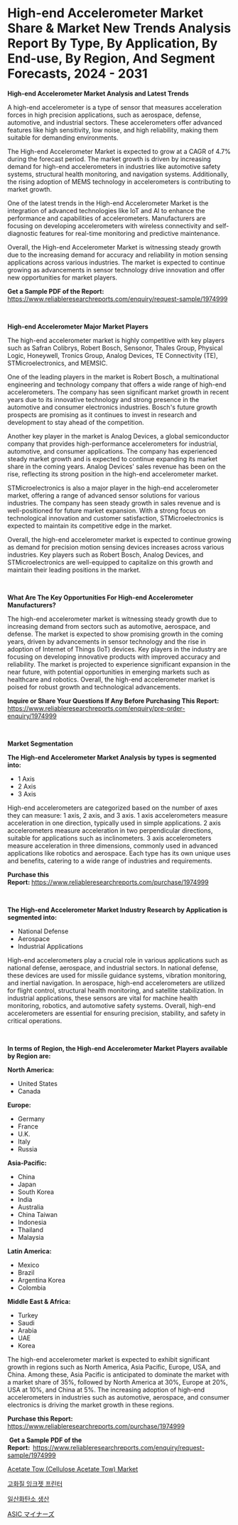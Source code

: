 <p><h1>High-end Accelerometer Market Share & Market New Trends Analysis Report By Type, By Application, By End-use, By Region, And Segment Forecasts, 2024 - 2031</h1></p><p><strong>High-end Accelerometer Market Analysis and Latest Trends</strong></p>
<p><p>A high-end accelerometer is a type of sensor that measures acceleration forces in high precision applications, such as aerospace, defense, automotive, and industrial sectors. These accelerometers offer advanced features like high sensitivity, low noise, and high reliability, making them suitable for demanding environments.</p><p>The High-end Accelerometer Market is expected to grow at a CAGR of 4.7% during the forecast period. The market growth is driven by increasing demand for high-end accelerometers in industries like automotive safety systems, structural health monitoring, and navigation systems. Additionally, the rising adoption of MEMS technology in accelerometers is contributing to market growth.</p><p>One of the latest trends in the High-end Accelerometer Market is the integration of advanced technologies like IoT and AI to enhance the performance and capabilities of accelerometers. Manufacturers are focusing on developing accelerometers with wireless connectivity and self-diagnostic features for real-time monitoring and predictive maintenance.</p><p>Overall, the High-end Accelerometer Market is witnessing steady growth due to the increasing demand for accuracy and reliability in motion sensing applications across various industries. The market is expected to continue growing as advancements in sensor technology drive innovation and offer new opportunities for market players.</p></p>
<p><strong>Get a Sample PDF of the Report:&nbsp;</strong> <a href="https://www.reliableresearchreports.com/enquiry/request-sample/1974999">https://www.reliableresearchreports.com/enquiry/request-sample/1974999</a></p>
<p>&nbsp;</p>
<p><strong>High-end Accelerometer Major Market Players</strong></p>
<p><p>The high-end accelerometer market is highly competitive with key players such as Safran Colibrys, Robert Bosch, Sensonor, Thales Group, Physical Logic, Honeywell, Tronics Group, Analog Devices, TE Connectivity (TE), STMicroelectronics, and MEMSIC. </p><p>One of the leading players in the market is Robert Bosch, a multinational engineering and technology company that offers a wide range of high-end accelerometers. The company has seen significant market growth in recent years due to its innovative technology and strong presence in the automotive and consumer electronics industries. Bosch's future growth prospects are promising as it continues to invest in research and development to stay ahead of the competition.</p><p>Another key player in the market is Analog Devices, a global semiconductor company that provides high-performance accelerometers for industrial, automotive, and consumer applications. The company has experienced steady market growth and is expected to continue expanding its market share in the coming years. Analog Devices' sales revenue has been on the rise, reflecting its strong position in the high-end accelerometer market.</p><p>STMicroelectronics is also a major player in the high-end accelerometer market, offering a range of advanced sensor solutions for various industries. The company has seen steady growth in sales revenue and is well-positioned for future market expansion. With a strong focus on technological innovation and customer satisfaction, STMicroelectronics is expected to maintain its competitive edge in the market.</p><p>Overall, the high-end accelerometer market is expected to continue growing as demand for precision motion sensing devices increases across various industries. Key players such as Robert Bosch, Analog Devices, and STMicroelectronics are well-equipped to capitalize on this growth and maintain their leading positions in the market.</p></p>
<p>&nbsp;</p>
<p><strong>What Are The Key Opportunities For High-end Accelerometer Manufacturers?</strong></p>
<p><p>The high-end accelerometer market is witnessing steady growth due to increasing demand from sectors such as automotive, aerospace, and defense. The market is expected to show promising growth in the coming years, driven by advancements in sensor technology and the rise in adoption of Internet of Things (IoT) devices. Key players in the industry are focusing on developing innovative products with improved accuracy and reliability. The market is projected to experience significant expansion in the near future, with potential opportunities in emerging markets such as healthcare and robotics. Overall, the high-end accelerometer market is poised for robust growth and technological advancements.</p></p>
<p><strong>Inquire or Share Your Questions If Any Before Purchasing This Report:</strong> <a href="https://www.reliableresearchreports.com/enquiry/pre-order-enquiry/1974999">https://www.reliableresearchreports.com/enquiry/pre-order-enquiry/1974999</a></p>
<p>&nbsp;</p>
<p><strong>Market Segmentation</strong></p>
<p><strong>The High-end Accelerometer Market Analysis by types is segmented into:</strong></p>
<p><ul><li>1 Axis</li><li>2 Axis</li><li>3 Axis</li></ul></p>
<p><p>High-end accelerometers are categorized based on the number of axes they can measure: 1 axis, 2 axis, and 3 axis. 1 axis accelerometers measure acceleration in one direction, typically used in simple applications. 2 axis accelerometers measure acceleration in two perpendicular directions, suitable for applications such as inclinometers. 3 axis accelerometers measure acceleration in three dimensions, commonly used in advanced applications like robotics and aerospace. Each type has its own unique uses and benefits, catering to a wide range of industries and requirements.</p></p>
<p><strong>Purchase this Report:&nbsp;</strong><a href="https://www.reliableresearchreports.com/purchase/1974999">https://www.reliableresearchreports.com/purchase/1974999</a></p>
<p>&nbsp;</p>
<p><strong>The High-end Accelerometer Market Industry Research by Application is segmented into:</strong></p>
<p><ul><li>National Defense</li><li>Aerospace</li><li>Industrial Applications</li></ul></p>
<p><p>High-end accelerometers play a crucial role in various applications such as national defense, aerospace, and industrial sectors. In national defense, these devices are used for missile guidance systems, vibration monitoring, and inertial navigation. In aerospace, high-end accelerometers are utilized for flight control, structural health monitoring, and satellite stabilization. In industrial applications, these sensors are vital for machine health monitoring, robotics, and automotive safety systems. Overall, high-end accelerometers are essential for ensuring precision, stability, and safety in critical operations.</p></p>
<p>&nbsp;</p>
<p><strong>In terms of Region, the High-end Accelerometer Market Players available by Region are:</strong></p>
<p>
    <p> <strong> North America: </strong>
        <ul>
            <li>United States</li>
            <li>Canada</li>
        </ul>
        </p> 
    <p> <strong> Europe: </strong>
        <ul>
            <li>Germany</li>
            <li>France</li>
            <li>U.K.</li>
            <li>Italy</li>
            <li>Russia</li>
        </ul>
        </p> 
    <p> <strong> Asia-Pacific: </strong>
        <ul>
            <li>China</li>
            <li>Japan</li>
            <li>South Korea</li>
            <li>India</li>
            <li>Australia</li>
            <li>China Taiwan</li>
            <li>Indonesia</li>
            <li>Thailand</li>
            <li>Malaysia</li>
        </ul>
        </p> 
    <p> <strong> Latin America: </strong>
        <ul>
            <li>Mexico</li>
            <li>Brazil</li>
            <li>Argentina Korea</li>
            <li>Colombia</li>
        </ul>
        </p> 
    <p> <strong> Middle East & Africa: </strong>
        <ul>
            <li>Turkey</li>
            <li>Saudi</li>
            <li>Arabia</li>
            <li>UAE</li>
            <li>Korea</li>
        </ul>
    </p>
    </p>
<p><p>The high-end accelerometer market is expected to exhibit significant growth in regions such as North America, Asia Pacific, Europe, USA, and China. Among these, Asia Pacific is anticipated to dominate the market with a market share of 35%, followed by North America at 30%, Europe at 20%, USA at 10%, and China at 5%. The increasing adoption of high-end accelerometers in industries such as automotive, aerospace, and consumer electronics is driving the market growth in these regions.</p></p>
<p><strong>Purchase this Report: </strong><a href="https://www.reliableresearchreports.com/purchase/1974999">https://www.reliableresearchreports.com/purchase/1974999</a></p>
<p>&nbsp;<strong>Get a Sample PDF of the Report:&nbsp;&nbsp;</strong><a href="https://www.reliableresearchreports.com/enquiry/request-sample/1974999">https://www.reliableresearchreports.com/enquiry/request-sample/1974999</a></p>
<p><strong></strong></p>
<p><p><a href="https://github.com/Whitneyboyettebo9kiw7yr13/Market-Research-Report-List-1/blob/main/acetate-tow-cellulose-acetate-tow-market.md">Acetate Tow (Cellulose Acetate Tow) Market</a></p><p><a href="https://github.com/Elenrrera7685/Market-Research-Report-List-1/blob/main/941392413113.md">고화질 잉크젯 프린터</a></p><p><a href="https://github.com/sammyUltyylrich9067856/Market-Research-Report-List-1/blob/main/262126013114.md">일산화탄소 생산</a></p><p><a href="https://github.com/ReyesKohler20231/Market-Research-Report-List-1/blob/main/939350414065.md">ASIC マイナーズ</a></p></p>